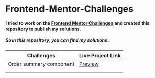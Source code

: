 # Frontend-Mentor-Challenges

#### I tried to work on the  [Frontend Mentor Challenges](https://www.frontendmentor.io/challenges) and created this repository to publish my solutions.

##### So in this repository, you can find my solutions :

| Challenges | Live Project Link
|---               |---                
|Order summary component |[Preview](https://frontend-mentor-challenges-eosin.vercel.app/)
|                  |                    |
|                  |                    |
